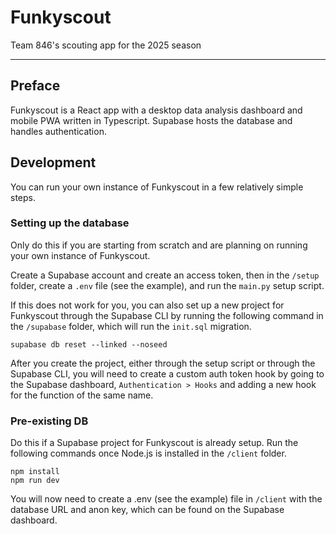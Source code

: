 # Funkyscout

Team 846's scouting app for the 2025 season
___

## Preface

Funkyscout is a React app with a desktop data analysis dashboard and mobile PWA written in Typescript. Supabase hosts the database and handles authentication.

## Development

You can run your own instance of Funkyscout in a few relatively simple steps.

### Setting up the database

Only do this if you are starting from scratch and are planning on running your own instance of Funkyscout.

Create a Supabase account and create an access token, then in the `/setup` folder, create a `.env` file (see the example), and run the `main.py` setup script. 

If this does not work for you, you can also set up a new  project for Funkyscout through the Supabase CLI by running the following command in the `/supabase` folder, which will run the `init.sql` migration.

```
supabase db reset --linked --noseed
```

After you create the project, either through the setup script or through the Supabase CLI, you will need to create a custom auth token hook by going to the Supabase dashboard, `Authentication > Hooks` and adding a new hook for the function of the same name.

### Pre-existing DB

Do this if a Supabase project for Funkyscout is already setup. Run the following commands once Node.js is installed in the `/client` folder.

```
npm install
npm run dev
```

You will now need to create a .env (see the example) file in `/client` with the database URL and anon key, which can be found on the Supabase dashboard. 